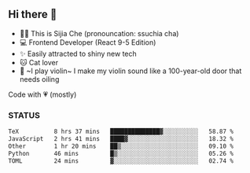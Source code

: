 ## Hi there 👋

- 🙋‍♀️ This is Sijia Che (pronouncation: ssuchia cha)
- 💻 Frontend Developer (React 9-5 Edition)
- ✨ Easily attracted to shiny new tech
- 🐱 Cat lover
- 🌟 ~I play violin~ I make my violin sound like a 100-year-old door that needs oiling

Code with 💗 (mostly)

### STATUS
<!--START_SECTION:waka-->

```txt
TeX          8 hrs 37 mins   ██████████████▓░░░░░░░░░░   58.87 %
JavaScript   2 hrs 41 mins   ████▓░░░░░░░░░░░░░░░░░░░░   18.32 %
Other        1 hr 20 mins    ██▒░░░░░░░░░░░░░░░░░░░░░░   09.10 %
Python       46 mins         █▒░░░░░░░░░░░░░░░░░░░░░░░   05.26 %
TOML         24 mins         ▓░░░░░░░░░░░░░░░░░░░░░░░░   02.74 %
```

<!--END_SECTION:waka-->
